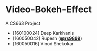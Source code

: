 # Video-Bokeh-Effect
A CS663 Project

*   [160100024] Deep Karkhanis
*   [160050042] Rupesh ([**@rs9899**](https://github.com/rs9899))
*   [160050016] Vinod Shekokar
